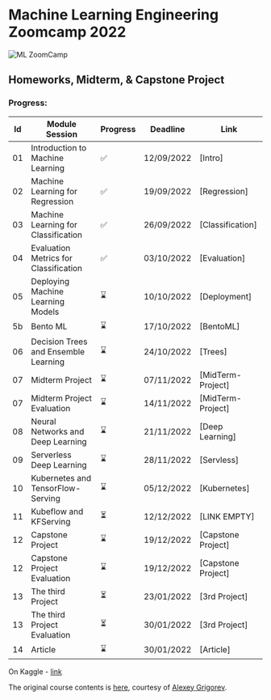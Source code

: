 # Machine Learning Engineering Zoomcamp 2022

![ML ZoomCamp](https://github.com/alexeygrigorev/mlbookcamp-code/raw/master/images/zoomcamp.jpg)

## Homeworks, Midterm, & Capstone Project
### Progress:
| Id | Module Session                                | Progress | Deadline    | Link               | 
|----|-----------------------------------------------|----------|--------------|--------------------|
|01  | Introduction to Machine Learning              | :white_check_mark:     | 12/09/2022   | [Intro] |
|02  | Machine Learning for Regression               | :white_check_mark:     | 19/09/2022   | [Regression]|
|03  | Machine Learning for Classification           | :white_check_mark:     | 26/09/2022   | [Classification]|
|04  | Evaluation Metrics for Classification         | :white_check_mark:     | 03/10/2022   | [Evaluation]|
|05  | Deploying Machine Learning Models             | ⌛     | 10/10/2022   | [Deployment]|
|5b  | Bento ML                                      | ⌛     | 17/10/2022   | [BentoML]|
|06  | Decision Trees and Ensemble Learning          | ⌛     | 24/10/2022   | [Trees]|
|07  | Midterm Project                               | ⌛     | 07/11/2022   | [MidTerm-Project]|
|07  | Midterm Project Evaluation                    | ⌛     | 14/11/2022   | [MidTerm-Project]|
|08  | Neural Networks and Deep Learning             | ⌛     | 21/11/2022   | [Deep Learning]|
|09  | Serverless Deep Learning                      | ⌛     | 28/11/2022   | [Servless]|
|10  | Kubernetes and TensorFlow-Serving             | ⌛     | 05/12/2022   | [Kubernetes]|
|11  | Kubeflow and KFServing                        | ⏳     | 12/12/2022   | [LINK EMPTY]|
|12  | Capstone Project                              | ⌛     | 19/12/2022   | [Capstone Project]|
|12  | Capstone Project Evaluation                   | ⌛     | 19/12/2022   | [Capstone Project]|
|13  | The third Project                             | ⏳     | 23/01/2022   | [3rd Project]|
|13  | The third Project Evaluation                  | ⏳     | 30/01/2022   | [3rd Project]|
|14  | Article                                       | ⌛     | 30/01/2022   | [Article]|

On Kaggle - [link](https://www.kaggle.com/ksyuleg)

The original course contents is [here](https://github.com/alexeygrigorev/mlbookcamp-code/tree/master/course-zoomcamp), courtesy of [Alexey Grigorev](https://github.com/alexeygrigorev).
